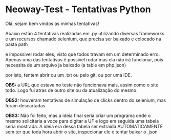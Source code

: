 # Neoway-Test - Tentativas Python
Olá, sejam bem vindos as minhas tentativas!

Abaixo estão 4 tentativas realizadas em .py utilizando diversas frameworks
e um recursos chamado selenium, que precisa ser baixado e colocado na pasta path

é impossivel rodar eles, visto que todos travam em um determinado erro. Apenas uma das tentativas é possivel rodar
mas ela não irá funcionar, pois necessita de um arquivo ja baixado (a table em php.json)

por isto, tentem abrir ou um .txt ou pelo git, ou por uma IDE.


**OBS:** a URL que estava no teste não funcionava mais, assim como o site todo. Logo fui atras de outro site ou
da atualização do mesmo.

**OBS2:** houveram tentativas de simulação de clicks dentro do selenium, mas foram descartadas.

**OBS3:** Não foi feito, mas a ideia final seria criar um programa onde o mesmo solicitaria a voce para digitar a UF
e logo em seguida uma tabela seria mostrada. A ideia era dessa tabela ser extraida AUTOMATICAMENTE sem ter que toda hora
abrir o site, inspecionar ele e tentar baixar o .json

